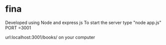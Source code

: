 # fina
Developed using Node and express js
To start the server type "node app.js"
PORT =3001

url:localhost:3001/books/  on your computer

